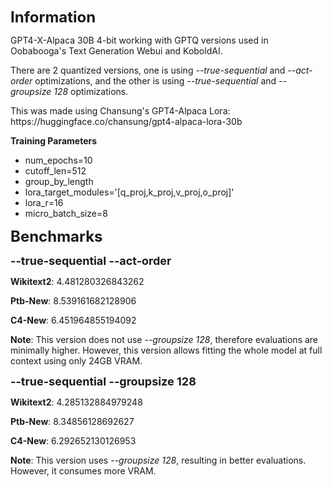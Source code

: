 <p><strong><font size="5">Information</font></strong></p>
GPT4-X-Alpaca 30B 4-bit working with GPTQ versions used in Oobabooga's Text Generation Webui and KoboldAI.
<p>There are 2 quantized versions, one is using <i>--true-sequential</i> and <i>--act-order</i> optimizations, and the other is using <i>--true-sequential</i> and <i>--groupsize 128</i> optimizations.</p>
This was made using Chansung's GPT4-Alpaca Lora: https://huggingface.co/chansung/gpt4-alpaca-lora-30b

<p><strong>Training Parameters</strong></p>
<ul><li>num_epochs=10</li><li>cutoff_len=512</li><li>group_by_length</li><li>lora_target_modules='[q_proj,k_proj,v_proj,o_proj]'</li><li>lora_r=16</li><li>micro_batch_size=8</li></ul>

<p><strong><font size="5">Benchmarks</font></strong></p>

<p><strong><font size="4">--true-sequential --act-order</font></strong></p>

<strong>Wikitext2</strong>: 4.481280326843262

<strong>Ptb-New</strong>: 8.539161682128906

<strong>C4-New</strong>: 6.451964855194092

<strong>Note</strong>: This version does not use <i>--groupsize 128</i>, therefore evaluations are minimally higher. However, this version allows fitting the whole model at full context using only 24GB VRAM.

<p><strong><font size="4">--true-sequential --groupsize 128</font></strong></p>

<strong>Wikitext2</strong>: 4.285132884979248

<strong>Ptb-New</strong>: 8.34856128692627

<strong>C4-New</strong>: 6.292652130126953

<strong>Note</strong>: This version uses <i>--groupsize 128</i>, resulting in better evaluations. However, it consumes more VRAM.